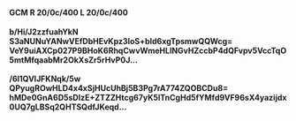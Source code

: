 #### GCM R 20/0c/400 L 20/0c/400
**b/Hi/J2zzfuahYkN**<br/>**S3aNUNuYANwVEfDbHEvKpz3IoS+bId6xgTpsmwQQWcg=**<br/>**VeY9uiAXCp027P9BHoK6RhqCwvWmeHLlNGvHZccbP4dQFvpv5VccTqO5mtMfqaabMr2OkXsZr5rHvP0J...**<br/><br/>
**/6l1QVlJFKNqk/5w**<br/>**QPyugROwHLD4x4xSjHUcUhBj5B3Pg7rA774ZQOBCDu8=**<br/>**hMDe0GnA6D5sDlzE+ZTZZHtcg67yK5lTnCgHd5fYMfd9VF96sX4yazijdx0UQ7gLBSq2QHTSQdfJKeqd...**